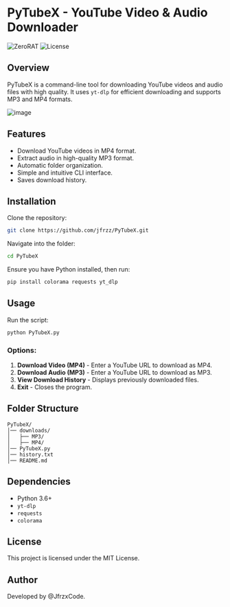# PyTubeX - YouTube Video & Audio Downloader

![ZeroRAT](https://img.shields.io/badge/version-1.0-blue.svg) ![License](https://img.shields.io/badge/license-MIT-green.svg)

## Overview
PyTubeX is a command-line tool for downloading YouTube videos and audio files with high quality. It uses `yt-dlp` for efficient downloading and supports MP3 and MP4 formats.

![image](https://github.com/user-attachments/assets/cb86b5b9-a6d3-4970-b70c-f02c5dd6731e)

## Features
- Download YouTube videos in MP4 format.
- Extract audio in high-quality MP3 format.
- Automatic folder organization.
- Simple and intuitive CLI interface.
- Saves download history.

## Installation

Clone the repository:
```sh
git clone https://github.com/jfrzz/PyTubeX.git
```
Navigate into the folder:
```sh
cd PyTubeX
```

Ensure you have Python installed, then run:
```sh
pip install colorama requests yt_dlp
```

## Usage
Run the script:
```sh
python PyTubeX.py
```
### Options:
1. **Download Video (MP4)** - Enter a YouTube URL to download as MP4.
2. **Download Audio (MP3)** - Enter a YouTube URL to download as MP3.
3. **View Download History** - Displays previously downloaded files.
4. **Exit** - Closes the program.

## Folder Structure
```
PyTubeX/
│── downloads/
│   ├── MP3/
│   ├── MP4/
│── PyTubeX.py
│── history.txt
│── README.md
```

## Dependencies
- Python 3.6+
- `yt-dlp`
- `requests`
- `colorama`

## License
This project is licensed under the MIT License.

## Author
Developed by @JfrzxCode.

